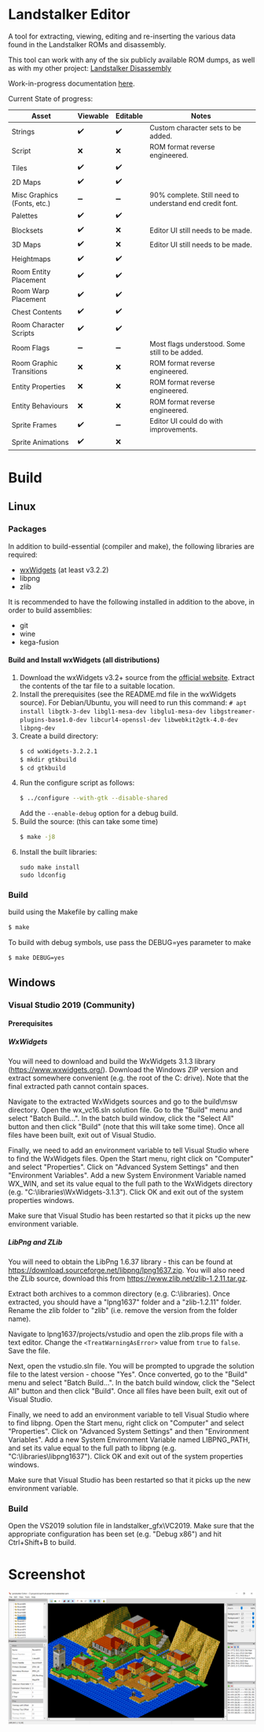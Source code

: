 # Landstalker Editor
A tool for extracting, viewing, editing and re-inserting the various data found in the Landstalker ROMs and disassembly.

This tool can work with any of the six publicly available ROM dumps, as well as with my other project: [Landstalker Disassembly](https://github.com/lordmir/landstalker_disasm)

Work-in-progress documentation [here](https://github.com/lordmir/landstalker_editor/wiki).

Current State of progress:

| Asset                       | Viewable           | Editable           | Notes                                                      |
|-----------------------------|--------------------|--------------------|------------------------------------------------------------|
| Strings                     | :heavy_check_mark: | :heavy_check_mark: | Custom character sets to be added.                         |
| Script                      | :x:                | :x:                | ROM format reverse engineered.                             |
| Tiles                       | :heavy_check_mark: | :heavy_check_mark: |                                                            |
| 2D Maps                     | :heavy_check_mark: | :heavy_check_mark: |                                                            |
| Misc Graphics (Fonts, etc.) | :heavy_minus_sign: | :heavy_minus_sign: | 90% complete. Still need to understand end credit font.    |
| Palettes                    | :heavy_check_mark: | :heavy_check_mark: |                                                            |
| Blocksets                   | :heavy_check_mark: | :x:                | Editor UI still needs to be made.                          |
| 3D Maps                     | :heavy_check_mark: | :x:                | Editor UI still needs to be made.                          |
| Heightmaps                  | :heavy_check_mark: | :heavy_check_mark: |                                                            |
| Room Entity Placement       | :heavy_check_mark: | :heavy_check_mark: |                                                            |
| Room Warp Placement         | :heavy_check_mark: | :heavy_check_mark: |                                                            |
| Chest Contents              | :heavy_check_mark: | :heavy_check_mark: |                                                            |
| Room Character Scripts      | :heavy_check_mark: | :heavy_check_mark: |                                                            |
| Room Flags                  | :heavy_minus_sign: | :heavy_minus_sign: | Most flags understood. Some still to be added.             |
| Room Graphic Transitions    | :x:                | :x:                | ROM format reverse engineered.                             |
| Entity Properties           | :x:                | :x:                | ROM format reverse engineered.                             |
| Entity Behaviours           | :x:                | :x:                | ROM format reverse engineered.                             |
| Sprite Frames               | :heavy_check_mark: | :heavy_minus_sign: | Editor UI could do with improvements.                      |
| Sprite Animations           | :heavy_check_mark: | :x:                |                                                            |

# Build

## Linux

### Packages

In addition to build-essential (compiler and make), the following libraries are required:
- [wxWidgets](https://www.wxwidgets.org/downloads/) (at least v3.2.2)
- libpng
- zlib

It is recommended to have the following installed in addition to the above, in order to build assemblies:
- git
- wine
- kega-fusion

#### Build and Install wxWidgets (all distributions)

 1. Download the wxWidgets v3.2+ source from the [official website](https://www.wxwidgets.org/downloads/). Extract the contents of the tar file to a suitable location.
 2. Install the prerequisites (see the README.md file in the wxWidgets source). For Debian/Ubuntu, you will need to run this command:
    `# apt install libgtk-3-dev libgl1-mesa-dev libglu1-mesa-dev libgstreamer-plugins-base1.0-dev libcurl4-openssl-dev libwebkit2gtk-4.0-dev libpng-dev`
 3. Create a build directory:
    ```sh
    $ cd wxWidgets-3.2.2.1
    $ mkdir gtkbuild
    $ cd gtkbuild
    ```
 4. Run the configure script as follows:
    ```sh
    $ ../configure --with-gtk --disable-shared
    ```
    Add the `--enable-debug` option for a debug build.
 5. Build the source: (this can take some time)
    ```sh
    $ make -j8
    ```
 6. Install the built libraries:
    ```
    sudo make install
    sudo ldconfig
    ```

### Build

 build using the Makefile by calling make

```sh
$ make
```

To build with debug symbols, use pass the DEBUG=yes parameter to make

```sh
$ make DEBUG=yes
```

## Windows

### Visual Studio 2019 (Community)

#### Prerequisites

##### WxWidgets

You will need to download and build the WxWidgets 3.1.3 library (https://www.wxwidgets.org/). Download the Windows ZIP version and extract somewhere convenient (e.g. the root of the C: drive). Note that the final extracted path cannot contain spaces.

Navigate to the extracted WxWidgets sources and go to the build\msw directory. Open the wx_vc16.sln solution file. Go to the "Build" menu and select "Batch Build...". In the batch build window, click the "Select All" button and then click "Build" (note that this will take some time). Once all files have been built, exit out of Visual Studio.

Finally, we need to add an environment variable to tell Visual Studio where to find the WxWidgets files. Open the Start menu, right click on "Computer" and select "Properties". Click on "Advanced System Settings" and then "Environment Variables". Add a new System Environment Variable named WX_WIN, and set its value equal to the full path to the WxWidgets directory (e.g. "C:\libraries\WxWidgets-3.1.3"). Click OK and exit out of the system properties windows.

Make sure that Visual Studio has been restarted so that it picks up the new environment variable.

##### LibPng and ZLib

You will need to obtain the LibPng 1.6.37 library - this can be found at https://download.sourceforge.net/libpng/lpng1637.zip. You will also need the ZLib source, download this from https://www.zlib.net/zlib-1.2.11.tar.gz.

Extract both archives to a common directory (e.g. C:\libraries). Once extracted, you should have a "lpng1637" folder and a "zlib-1.2.11" folder. Rename the zlib folder to "zlib" (i.e. remove the version from the folder name).

Navigate to lpng1637/projects/vstudio and open the zlib.props file with a text editor. Change the ```<TreatWarningAsError>``` value from ```true``` to ```false```. Save the file.

Next, open the vstudio.sln file. You will be prompted to upgrade the solution file to the latest version - choose "Yes". Once converted, go to the "Build" menu and select "Batch Build...". In the batch build window, click the "Select All" button and then click "Build". Once all files have been built, exit out of Visual Studio.

Finally, we need to add an environment variable to tell Visual Studio where to find libpng. Open the Start menu, right click on "Computer" and select "Properties". Click on "Advanced System Settings" and then "Environment Variables". Add a new System Environment Variable named LIBPNG_PATH, and set its value equal to the full path to libpng (e.g. "C:\libraries\libpng1637"). Click OK and exit out of the system properties windows.

Make sure that Visual Studio has been restarted so that it picks up the new environment variable.

### Build

Open the VS2019 solution file in landstalker_gfx\VC2019. Make sure that the appropriate configuration has been set (e.g. "Debug x86") and hit Ctrl+Shift+B to build.

# Screenshot

![edit](landstalker_edit.png)
